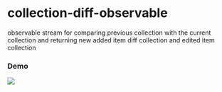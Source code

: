 # collection-diff-observable
observable stream for comparing previous collection with the current collection and returning new added item diff collection and edited item collection

### Demo
<img src="http://g.recordit.co/pKHttwQwbU.gif" />
